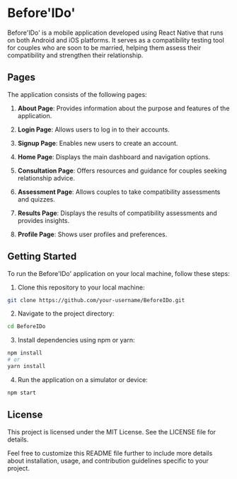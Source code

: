 # Before'IDo'

Before'IDo' is a mobile application developed using React Native that runs on both Android and iOS platforms. It serves as a compatibility testing tool for couples who are soon to be married, helping them assess their compatibility and strengthen their relationship.

## Pages

The application consists of the following pages:

1. **About Page**: Provides information about the purpose and features of the application.

2. **Login Page**: Allows users to log in to their accounts.

3. **Signup Page**: Enables new users to create an account.

4. **Home Page**: Displays the main dashboard and navigation options.

5. **Consultation Page**: Offers resources and guidance for couples seeking relationship advice.

6. **Assessment Page**: Allows couples to take compatibility assessments and quizzes.

7. **Results Page**: Displays the results of compatibility assessments and provides insights.

8. **Profile Page**: Shows user profiles and preferences.

## Getting Started

To run the Before'IDo' application on your local machine, follow these steps:

1. Clone this repository to your local machine:

```bash
git clone https://github.com/your-username/BeforeIDo.git
``` 


2. Navigate to the project directory:

```bash
cd BeforeIDo
``` 

3. Install dependencies using npm or yarn:

```bash 
npm install
# or
yarn install
```

4. Run the application on a simulator or device: 

```bash
npm start
``` 

## License

This project is licensed under the MIT License. See the LICENSE file for details.

Feel free to customize this README file further to include more details about installation, usage, and contribution guidelines specific to your project.











